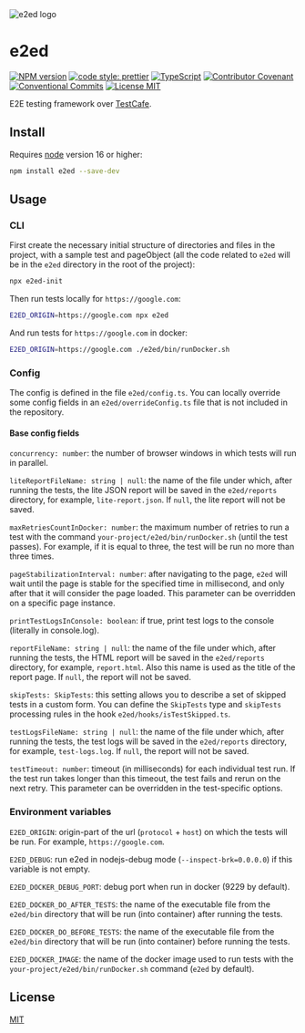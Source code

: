 <img alt="e2ed logo" src="https://raw.github.com/joomcode/e2ed/main/logo.svg?sanitize=true">

# e2ed

[![NPM version][npm-image]][npm-url]
[![code style: prettier][prettier-image]][prettier-url]
[![TypeScript][typescript-image]][typescript-url]
[![Contributor Covenant][code-of-conduct-image]][code-of-conduct-url]
[![Conventional Commits][conventional-commits-image]][conventional-commits-url]
[![License MIT][license-image]][license-url]

E2E testing framework over [TestCafe](https://testcafe.io/).

## Install

Requires [node](https://nodejs.org/en/) version 16 or higher:

```sh
npm install e2ed --save-dev
```

## Usage

### CLI

First create the necessary initial structure of directories and files in the project,
with a sample test and pageObject (all the code related to `e2ed`
will be in the `e2ed` directory in the root of the project):

```sh
npx e2ed-init
```

Then run tests locally for `https://google.com`:

```sh
E2ED_ORIGIN=https://google.com npx e2ed
```

And run tests for `https://google.com` in docker:

```sh
E2ED_ORIGIN=https://google.com ./e2ed/bin/runDocker.sh
```

### Config

The config is defined in the file `e2ed/config.ts`.
You can locally override some config fields in an `e2ed/overrideConfig.ts` file that is not included in the repository.

#### Base config fields

`concurrency: number`: the number of browser windows in which tests will run in parallel.

`liteReportFileName: string | null`: the name of the file under which, after running the tests,
the lite JSON report will be saved in the `e2ed/reports` directory, for example, `lite-report.json`.
If `null`, the lite report will not be saved.

`maxRetriesCountInDocker: number`: the maximum number of retries to run a test with the command
`your-project/e2ed/bin/runDocker.sh` (until the test passes).
For example, if it is equal to three, the test will be run no more than three times.

`pageStabilizationInterval: number`: after navigating to the page, `e2ed` will wait until
the page is stable for the specified time in millisecond, and only after that it will consider the page loaded.
This parameter can be overridden on a specific page instance.

`printTestLogsInConsole: boolean`: if true, print test logs to the console (literally in console.log).

`reportFileName: string | null`: the name of the file under which, after running the tests,
the HTML report will be saved in the `e2ed/reports` directory, for example, `report.html`.
Also this name is used as the title of the report page.
If `null`, the report will not be saved.

`skipTests: SkipTests`: this setting allows you to describe a set of skipped tests in a custom form.
You can define the `SkipTests` type and `skipTests` processing rules in the hook `e2ed/hooks/isTestSkipped.ts`.

`testLogsFileName: string | null`: the name of the file under which, after running the tests,
the test logs will be saved in the `e2ed/reports` directory, for example, `test-logs.log`.
If `null`, the report will not be saved.

`testTimeout: number`: timeout (in milliseconds) for each individual test run.
If the test run takes longer than this timeout, the test fails and rerun on the next retry.
This parameter can be overridden in the test-specific options.

### Environment variables

`E2ED_ORIGIN`: origin-part of the url (`protocol` + `host`) on which the tests will be run. For example, `https://google.com`.

`E2ED_DEBUG`: run e2ed in nodejs-debug mode (`--inspect-brk=0.0.0.0`) if this variable is not empty.

`E2ED_DOCKER_DEBUG_PORT`: debug port when run in docker (9229 by default).

`E2ED_DOCKER_DO_AFTER_TESTS`: the name of the executable file from the `e2ed/bin` directory that will be run (into container) after running the tests.

`E2ED_DOCKER_DO_BEFORE_TESTS`: the name of the executable file from the `e2ed/bin` directory that will be run (into container) before running the tests.

`E2ED_DOCKER_IMAGE`: the name of the docker image used to run tests with the `your-project/e2ed/bin/runDocker.sh` command
(`e2ed` by default).

## License

[MIT][license-url]

[code-of-conduct-image]: https://img.shields.io/badge/Contributor%20Covenant-2.1-4baaaa.svg 'Contributor Covenant Code of Conduct'
[code-of-conduct-url]: CODE_OF_CONDUCT.md
[conventional-commits-image]: https://img.shields.io/badge/Conventional_Commits-1.0.0-yellow.svg 'The Conventional Commits specification'
[conventional-commits-url]: https://www.conventionalcommits.org/en/v1.0.0/
[license-image]: https://img.shields.io/badge/license-MIT-blue.svg 'The MIT License'
[license-url]: LICENSE
[npm-image]: https://img.shields.io/npm/v/e2ed.svg 'e2ed'
[npm-url]: https://www.npmjs.com/package/e2ed
[prettier-image]: https://img.shields.io/badge/code_style-prettier-ff69b4.svg 'Prettier code formatter'
[prettier-url]: https://prettier.io/
[typescript-image]: https://img.shields.io/badge/types-TypeScript-blue.svg 'Full TypeScript support'
[typescript-url]: https://www.typescriptlang.org/
